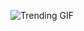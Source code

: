 ![Trending GIF](https://media4.giphy.com/media/v1.Y2lkPThiYjIxNzcybjFtZ3J5bHB0MDVhd3JudnVjd2xmbHVzcjN6Z21rdGM5YmsxdmpqYyZlcD12MV9naWZzX3NlYXJjaCZjdD1n/bGgsc5mWoryfgKBx1u/giphy.gif)
